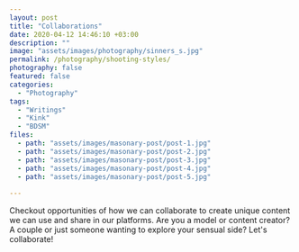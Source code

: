 ```yaml
---
layout: post
title: "Collaborations"
date: 2020-04-12 14:46:10 +03:00
description: ""
image: "assets/images/photography/sinners_s.jpg"
permalink: /photography/shooting-styles/
photography: false
featured: false
categories: 
  - "Photography"
tags:
  - "Writings"
  - "Kink"
  - "BDSM"
files:
  - path: "assets/images/masonary-post/post-1.jpg"
  - path: "assets/images/masonary-post/post-2.jpg"
  - path: "assets/images/masonary-post/post-3.jpg"
  - path: "assets/images/masonary-post/post-4.jpg"
  - path: "assets/images/masonary-post/post-5.jpg"
  
---
```


Checkout opportunities of how we can collaborate to create unique content we
can use and share in our platforms. Are you a model or content creator? A couple or just
someone wanting to explore your sensual side? Let's collaborate! 
 

